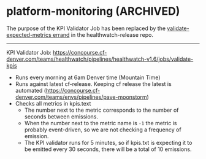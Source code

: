 # platform-monitoring (ARCHIVED)

The purpose of the KPI Validator Job has been replaced by the [validate-expected-metrics errand](https://github.com/pivotal-cf/healthwatch-release/tree/v1.7/jobs/validate-expected-metrics) in the healthwatch-release repo.

---

KPI Validator Job: https://concourse.cf-denver.com/teams/healthwatch/pipelines/healthwatch-v1.6/jobs/validate-kpis
* Runs every morning at 6am Denver time (Mountain Time)
* Runs against latest cf-release. Keeping cf release the latest is automated (https://concourse.cf-denver.com/teams/envs/pipelines/pave-moonstorm)
* Checks all metrics in kpis.text
    * The number next to the metric corresponds to the number of seconds between emissions.
    * When the number next to the metric name is `-1` the metric is probably event-driven, so we are not checking a frequency of emission.
    * The KPI validator runs for 5 minutes, so if kpis.txt is expecting it to be emitted every 30 seconds, there will be a total of 10 emissions.
